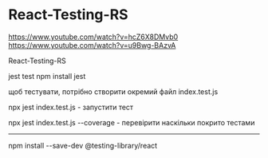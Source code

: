 # React-Testing-RS

https://www.youtube.com/watch?v=hcZ6X8DMvb0
https://www.youtube.com/watch?v=u9Bwg-BAzvA

React-Testing-RS

jest test
npm install jest

щоб тестувати, потрібно створити окремий файл index.test.js

npx jest index.test.js - запустити тест

npx jest index.test.js --coverage - перевірити наскільки покрито тестами

---

npm install --save-dev @testing-library/react

